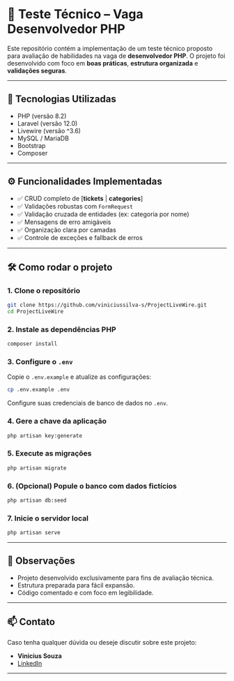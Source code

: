 # 🧪 Teste Técnico – Vaga Desenvolvedor PHP

Este repositório contém a implementação de um teste técnico proposto para avaliação de habilidades na vaga de **desenvolvedor PHP**. O projeto foi desenvolvido com foco em **boas práticas**, **estrutura organizada** e **validações seguras**.

---

## 🚀 Tecnologias Utilizadas

- PHP (versão 8.2)
- Laravel (versão 12.0)
- Livewire (versão ^3.6)
- MySQL / MariaDB
- Bootstrap
- Composer

---

## ⚙️ Funcionalidades Implementadas

- ✅ CRUD completo de [**tickets** | **categories**]
- ✅ Validações robustas com `FormRequest`
- ✅ Validação cruzada de entidades (ex: categoria por nome)
- ✅ Mensagens de erro amigáveis
- ✅ Organização clara por camadas
- ✅ Controle de exceções e fallback de erros

---

## 🛠️ Como rodar o projeto

### 1. Clone o repositório

```bash
git clone https://github.com/viniciussilva-s/ProjectLiveWire.git
cd ProjectLiveWire
```

### 2. Instale as dependências PHP

```bash
composer install
```

### 3. Configure o `.env`

Copie o `.env.example` e atualize as configurações:

```bash
cp .env.example .env
```

Configure suas credenciais de banco de dados no `.env`.

### 4. Gere a chave da aplicação

```bash
php artisan key:generate
```

### 5. Execute as migrações

```bash
php artisan migrate
```

### 6. (Opcional) Popule o banco com dados fictícios

```bash
php artisan db:seed
```

### 7. Inicie o servidor local

```bash
php artisan serve
```

---

## 📝 Observações

- Projeto desenvolvido exclusivamente para fins de avaliação técnica.
- Estrutura preparada para fácil expansão.
- Código comentado e com foco em legibilidade.

---

## 📫 Contato

Caso tenha qualquer dúvida ou deseje discutir sobre este projeto:

- **Vinicius Souza**
- [LinkedIn](https://www.linkedin.com/in/vinicius-souza-318673b7/)

---
